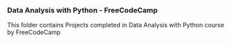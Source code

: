 ### Data Analysis with Python - FreeCodeCamp

This folder contains Projects completed in Data Analysis with Python course by FreeCodeCamp

